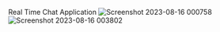 Real Time Chat Application
![Screenshot 2023-08-16 000758](https://github.com/reema2907/REALTIME_CHATAPP-USING-CHATENGINE/assets/112660140/7f17d065-e124-43f6-a396-a312595c3019)
![Screenshot 2023-08-16 003802](https://github.com/reema2907/REALTIME_CHATAPP-USING-CHATENGINE/assets/112660140/325affd6-b013-4c1c-b15d-086488adf325)

